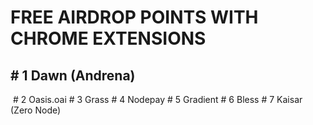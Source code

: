 <h1>FREE AIRDROP POINTS WITH CHROME EXTENSIONS</h1>
<h2># 1 Dawn (Andrena)</h2>
<img src="https://github.com/saitberki/FreeAirdropPoints/blob/main/Dawn.PNG?raw=true" alt=""/>
# 2 Oasis.oai
# 3 Grass
# 4 Nodepay
# 5 Gradient
# 6 Bless
# 7 Kaisar (Zero Node)
